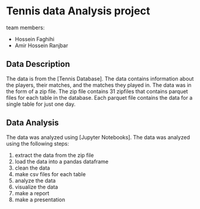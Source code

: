 # Tennis data Analysis project

team members:
- Hossein Faghihi
- Amir Hossein Ranjbar

## Data Description

The data is from the [Tennis Database]. The data contains information about the players, their matches, and the matches they played in. The data was in the form of a zip file. The zip file contains 31 zipfiles that contains parquet files for each table in the database. Each parquet file contains the data for a single table for just one day.

## Data Analysis

The data was analyzed using [Jupyter Notebooks]. The data was analyzed using the following steps:

1. extract the data from the zip file
2. load the data into a pandas dataframe
3. clean the data
4. make csv files for each table
5. analyze the data
6. visualize the data
7. make a report
8. make a presentation
